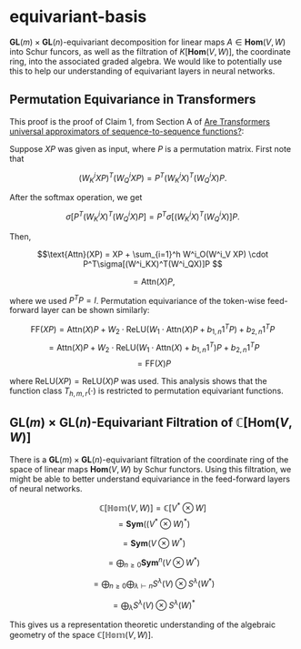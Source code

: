 # equivariant-basis
$\mathbf{GL}(m) \times \mathbf{GL}(n)$-equivariant decomposition for linear maps $A \in \mathbf{Hom}(V, W)$ into Schur funcors, as well as the filtration of $K[\mathbf{Hom}(V, W)]$, the coordinate ring, into the associated graded algebra. We would like to potentially use this to help our understanding of equivariant layers in neural networks. 

## Permutation Equivariance in Transformers

This proof is the proof of Claim 1, from Section A of [Are Transformers universal approximators of sequence-to-sequence functions?](https://arxiv.org/abs/1912.10077): 

Suppose $XP$ was given as input, where $P$ is a permutation matrix. First note that 

$$(W^i_KXP)^T(W^i_QXP) = P^T(W^i_KX)^T(W^i_QX)P.$$ 

After the softmax operation, we get 

$$ \sigma[P^T(W^i_KX)^T(W^i_QX)P] = P^T\sigma[(W^i_KX)^T(W^i_QX)]P.$$ 

Then, 

$$\text{Attn}(XP) = XP + \sum_{i=1}^h W^i_O(W^i_V XP) \cdot P^T\sigma[(W^i_KX)^T(W^i_QX)]P $$

$$ = \text{Attn}(X)P,$$

where we used $P^TP = I$. Permutation equivariance of the token-wise feed-forward layer can be shown similarly: 

$$\text{FF}(XP) = \text{Attn}(X)P +W_2\cdot\text{ReLU}(W_1\cdot\text{Attn}(X)P +b_{1,n}1^TP)+b_{2,n}1^TP $$ 
$$ =\text{Attn}(X)P +W_2\cdot\text{ReLU}(W_1\cdot\text{Attn}(X)+b_{1,n}1^T)P +b_{2,n}1^TP $$
$$ =\text{FF}(X)P $$
             
where $\text{ReLU}(XP) = \text{ReLU}(X)P$ was used. This analysis shows that the function class $T_{h,m,r}(\cdot)$ is restricted to permutation equivariant functions.

## $\mathbf{GL}(m) \times \mathbf{GL}(n)$-Equivariant Filtration of $\mathbb{C}[\mathbf{Hom}(V, W)]$

There is a $\mathbf{GL}(m) \times \mathbf{GL}(n)$-equivariant filtration of the coordinate ring of the space of linear maps $\mathbf{Hom}(V, W)$ by Schur functors. Using this filtration, we might be able to better understand equivariance in the feed-forward layers of neural networks. 

$$ \mathbb{C}[\mathbb{Hom}(V, W)] = \mathbb{C}[V^* \otimes W] $$
$$ = \mathbf{Sym}((V^* \otimes W)^*) $$

$$ = \mathbf{Sym}(V \otimes W^*) $$

$$ = \bigoplus_{n \geq 0} \mathbf{Sym}^n(V \otimes W^*) $$

$$ = \bigoplus_{n \geq 0} \bigoplus_{\lambda \vdash n} S^{\lambda}(V) \otimes S^{\lambda}(W^*) $$

$$ = \bigoplus_{\lambda} S^{\lambda}(V) \otimes S^{\lambda}(W)^* $$

This gives us a representation theoretic understanding of the algebraic geometry of the space $\mathbb{C}[\mathbb{Hom}(V, W)]$.  
